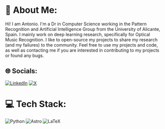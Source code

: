 # 💫 About Me:
Hi! I am Antonio. I'm a Dr in Computer Science working in the Pattern Recognition and Artificial Intelligence Group from the University of Alicante, Spain. I mainly work on deep learning research, specifically for Optical Music Recognition. I like to open-source my projects to share my research (and my failures) to the community. Feel free to use my projects and code, as well as contacting me if you are interested in contributing to my projects or found any bugs.


## 🌐 Socials:
[![LinkedIn](https://img.shields.io/badge/LinkedIn-%230077B5.svg?logo=linkedin&logoColor=white)](https://linkedin.com/in/antonio-ríos-vila-3b189312b) [![X](https://img.shields.io/badge/X-black.svg?logo=X&logoColor=white)](https://x.com/ariosvila) 

# 💻 Tech Stack:
![Python](https://img.shields.io/badge/python-3670A0?style=for-the-badge&logo=python&logoColor=ffdd54) ![Astro](https://img.shields.io/badge/astro-%232C2052.svg?style=for-the-badge&logo=astro&logoColor=white) ![LaTeX](https://img.shields.io/badge/latex-%23008080.svg?style=for-the-badge&logo=latex&logoColor=white)
